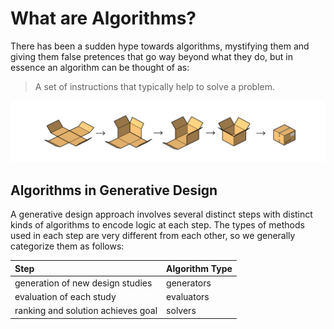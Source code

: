 # What are Algorithms?

There has been a sudden hype towards algorithms, mystifying them and giving them false pretences that go way beyond what they do, but in essence an algorithm can be thought of as:

> A set of instructions that typically help to solve a problem.

![](../../.gitbook/assets/whatarealgorithms.png)

## Algorithms in Generative Design

A generative design approach involves several distinct steps with distinct kinds of algorithms to encode logic at each step. The types of methods used in each step are very different from each other, so we generally categorize them as follows:

| Step | Algorithm Type |
| :--- | :--- |
| generation of new design studies | generators |
| evaluation of each study | evaluators |
| ranking and solution achieves goal | solvers |

